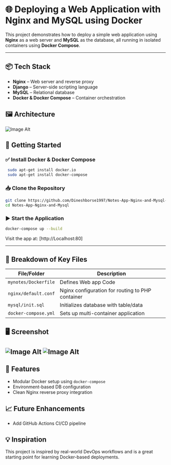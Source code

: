 # 🌐 Deploying a Web Application with Nginx and MySQL using Docker

This project demonstrates how to deploy a simple web application using **Nginx** as a web server and **MySQL** as the database, all running in isolated containers using **Docker Compose**.

---

## 📦 Tech Stack

- **Nginx** – Web server and reverse proxy
- **Django** – Server-side scripting language
- **MySQL** – Relational database
- **Docker & Docker Compose** – Container orchestration

## 🖼️ Architecture

![Image Alt](https://github.com/Dineshborse1997/Notes-App-Nginx-and-Mysql/blob/main/Screenshot/diagram-export-7-8-2025-2_56_23-PM.png?raw=true)

## 🚀 Getting Started

### ✅ Install Docker & Docker Compose
```bash
 sudo apt-get install docker.io
 sudo apt-get install docker-compose 
```
### 📥 Clone the Repository

```bash
git clone https://github.com/Dineshborse1997/Notes-App-Nginx-and-Mysql-.git
cd Notes-App-Nginx-and-Mysql
```
### ▶️ Start the Application

```bash
docker-compose up --build
```

Visit the app at: [http://Localhost:80]

---

## 📂 Breakdown of Key Files

| File/Folder         | Description                                      |
|---------------------|--------------------------------------------------|
| `mynotes/Dockerfile`| Defines Web app Code                             |
| `nginx/default.conf`| Nginx configuration for routing to PHP container |
| `mysql/init.sql`    | Initializes database with table/data             |
| `docker-compose.yml`| Sets up multi-container application              |

## 🖥️ Screenshot

![Image Alt](https://github.com/Dineshborse1997/Notes-App-Nginx-and-Mysql/blob/main/Screenshot/Screenshot%202025-07-08%20142633.png?raw=true)
![Image Alt](https://github.com/Dineshborse1997/Notes-App-Nginx-and-Mysql/blob/main/Screenshot/Screenshot%202025-07-08%20142319.png?raw=true)
---

## 🎯 Features

- Modular Docker setup using `docker-compose`
- Environment-based DB configuration
- Clean Nginx reverse proxy integration

## 📈 Future Enhancements

- Add GitHub Actions CI/CD pipeline
## 💡 Inspiration

This project is inspired by real-world DevOps workflows and is a great starting point for learning Docker-based deployments.
